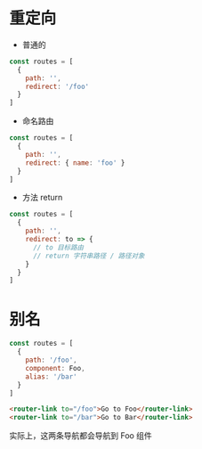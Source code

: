 # 重定向

- 普通的

```javascript
const routes = [
  {
    path: '',
    redirect: '/foo'
  }
]
```

- 命名路由

```javascript
const routes = [
  {
    path: '',
    redirect: { name: 'foo' }
  }
]
```

- 方法 return

```javascript
const routes = [
  {
    path: '',
    redirect: to => {
      // to 目标路由
      // return 字符串路径 / 路径对象
    }
  }
]
```

# 别名

```javascript
const routes = [
  {
    path: '/foo',
    component: Foo,
    alias: '/bar'
  }
]
```

```html
<router-link to="/foo">Go to Foo</router-link>
<router-link to="/bar">Go to Bar</router-link>
```

实际上，这两条导航都会导航到 Foo 组件